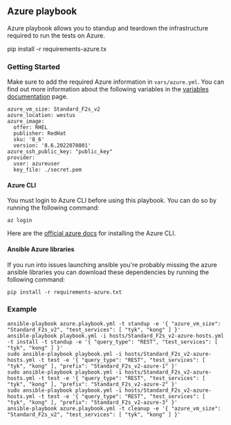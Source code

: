## Azure playbook
Azure playbook allows you to standup and teardown the infrastructure required to run the tests on Azure.

pip install -r requirements-azure.tx

### Getting Started
Make sure to add the required Azure information in `vars/azure.yml`. You can find out more information about the following variables in the [variables documentation](/docs/variables.md#azure) page.

```
azure_vm_size: Standard_F2s_v2
azure_location: westus
azure_image:
  offer: RHEL
  publisher: RedHat
  sku: '8_6'
  version: '8.6.2022070801'
azure_ssh_public_key: "public_key"
provider:
  user: azureuser
  key_file: ./secret.pem
```

#### Azure CLI
You must login to Azure CLI before using this playbook. You can do so by running the following command:

```
az login
```

Here are the [official azure docs](https://docs.microsoft.com/en-us/cli/azure/install-azure-cli) for installing the Azure CLI.

#### Ansible Azure libraries
If you run into issues launching ansible you're probably missing the azure ansible libraries you can download these dependencies by running the following command:

```
pip install -r requirements-azure.txt
```

### Example
```
ansible-playbook azure.playbook.yml -t standup -e '{ "azure_vm_size": "Standard_F2s_v2", "test_services": [ "tyk", "kong" ] }'
ansible-playbook playbook.yml -i hosts/Standard_F2s_v2-azure-hosts.yml -t install -t standup -e '{ "query_type": "REST", "test_services": [ "tyk", "kong" ] }'
sudo ansible-playbook playbook.yml -i hosts/Standard_F2s_v2-azure-hosts.yml -t test -e '{ "query_type": "REST", "test_services": [ "tyk", "kong" ], "prefix": "Standard_F2s_v2-azure-1" }'
sudo ansible-playbook playbook.yml -i hosts/Standard_F2s_v2-azure-hosts.yml -t test -e '{ "query_type": "REST", "test_services": [ "tyk", "kong" ], "prefix": "Standard_F2s_v2-azure-2" }'
sudo ansible-playbook playbook.yml -i hosts/Standard_F2s_v2-azure-hosts.yml -t test -e '{ "query_type": "REST", "test_services": [ "tyk", "kong" ], "prefix": "Standard_F2s_v2-azure-3" }'
ansible-playbook azure.playbook.yml -t cleanup -e '{ "azure_vm_size": "Standard_F2s_v2", "test_services": [ "tyk", "kong" ] }'
```

